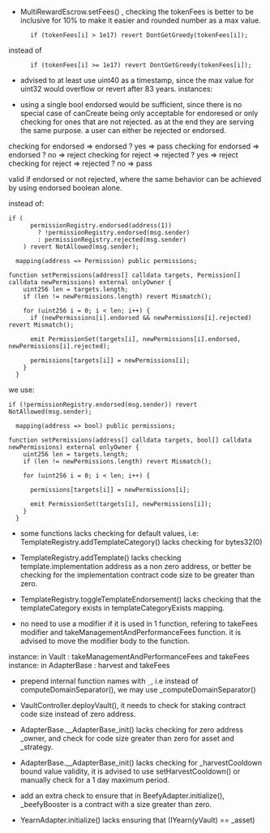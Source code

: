 - MultiRewardEscrow.setFees() , checking the tokenFees is better to be inclusive for 10% to make it easier and rounded number as a max value.
```
      if (tokenFees[i] > 1e17) revert DontGetGreedy(tokenFees[i]);

```
instead of 
```
      if (tokenFees[i] >= 1e17) revert DontGetGreedy(tokenFees[i]);

```
- advised to at least use uint40 as a timestamp, since the max value for uint32 would overflow or revert after 83 years.
instances:

- using a single bool endorsed would be sufficient, since there is no special case of canCreate being only acceptable for endoresed or only checking for ones that are not rejected. as at the end they are serving the same purpose. a user can either be rejected or endorsed.

checking for endorsed => endorsed ? yes => pass
checking for endorsed => endorsed ? no => reject
checking for reject => rejected ? yes => reject
checking for reject => rejected ? no => pass

valid if endorsed or not rejected, where the same behavior can be achieved by using endorsed boolean alone.

instead of:
```
if (
      permissionRegistry.endorsed(address(1))
        ? !permissionRegistry.endorsed(msg.sender)
        : permissionRegistry.rejected(msg.sender)
    ) revert NotAllowed(msg.sender);
```
```
  mapping(address => Permission) public permissions;

function setPermissions(address[] calldata targets, Permission[] calldata newPermissions) external onlyOwner {
    uint256 len = targets.length;
    if (len != newPermissions.length) revert Mismatch();

    for (uint256 i = 0; i < len; i++) {
      if (newPermissions[i].endorsed && newPermissions[i].rejected) revert Mismatch();

      emit PermissionSet(targets[i], newPermissions[i].endorsed, newPermissions[i].rejected);

      permissions[targets[i]] = newPermissions[i];
    }
  }
```
we use:
```
if (!permissionRegistry.endorsed(msg.sender)) revert NotAllowed(msg.sender);
```

```
  mapping(address => bool) public permissions;

function setPermissions(address[] calldata targets, bool[] calldata newPermissions) external onlyOwner {
    uint256 len = targets.length;
    if (len != newPermissions.length) revert Mismatch();

    for (uint256 i = 0; i < len; i++) {

      permissions[targets[i]] = newPermissions[i];

      emit PermissionSet(targets[i], newPermissions[i]);
    }
  }
```
- some functions lacks checking for default values, i.e: TemplateRegistry.addTemplateCategory() lacks checking for bytes32(0)

- TemplateRegistry.addTemplate() lacks checking template.implementation address as a non zero address, or better be checking for the implementation contract code size to be greater than zero.

- TemplateRegistry.toggleTemplateEndorsement() lacks checking that the templateCategory exists in templateCategoryExists mapping.

- no need to use  a modifier if it is used in 1 function, refering to takeFees modifier and takeManagementAndPerformanceFees function. it is advised to move the modifier body to the function.

instance: in Vault : takeManagementAndPerformanceFees and takeFees
instance: in AdapterBase : harvest and takeFees

- prepend internal function names with `_`, i.e instead of computeDomainSeparator(), we may use _computeDomainSeparator()

- VaultController.deployVault(), it needs to check for staking contract code size instead of zero address.

-  AdapterBase.__AdapterBase_init() lacks checking for zero address _owner, and check for code size greater than zero for asset and _strategy.

-  AdapterBase.__AdapterBase_init() lacks checking for _harvestCooldown bound value validity, it is advised to use setHarvestCooldown() or manually check for a 1 day maximum period.

- add an extra check to ensure that in BeefyAdapter.initialize(), _beefyBooster is a contract with a size greater than zero.

- YearnAdapter.initialize() lacks ensuring that (IYearn(yVault) == _asset) 